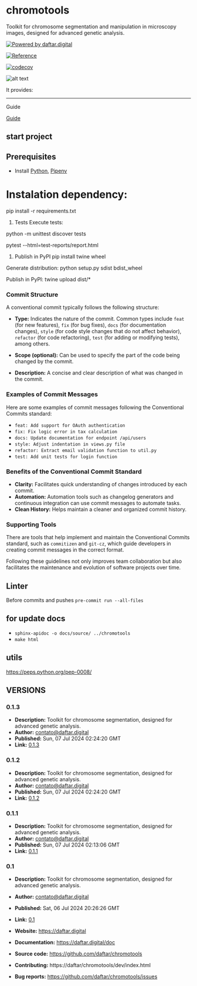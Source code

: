 # chromotools
Toolkit for chromosome segmentation and manipulation in microscopy images, designed for advanced genetic analysis.

[![Powered by daftar.digital](https://img.shields.io/badge/powered%20by-daftar.digital-orange.svg?style=flat&logo=gravatar)](https://daftar.digital)

[![Reference](https://img.shields.io/badge/Reference-Article%20PDF-blue)](https://raw.githubusercontent.com/daftar/chromotools/main/specs/wvc-2020/_WVC_2020__Rodrigo-J-R-Santos.pdf)


[![codecov](https://codecov.io/github/RodrigoSantosRodrigues/chromotools/graph/badge.svg?token=IGAGLZ49LI)](https://codecov.io/github/RodrigoSantosRodrigues/chromotools)

![alt text](https://codecov.io/github/RodrigoSantosRodrigues/chromotools/graphs/sunburst.svg?token=IGAGLZ49LI)


It provides:

----------------------

Guide

[Guide](https://opensource.guide/how-to-contribute/)


## start project

## Prerequisites
  - Install [Python](https://www.python.org/downloads/), [Pipenv](https://docs.pipenv.org/)

# Instalation dependency:

pip install -r requirements.txt


1. Tests
Execute tests:

python -m unittest discover tests

pytest --html=test-reports/report.html


1. Publish in PyPI
pip install twine wheel


Generate distribution:
python setup.py sdist bdist_wheel


Publish in PyPI:
twine upload dist/*


### Commit Structure
A conventional commit typically follows the following structure:


- **Type:** Indicates the nature of the commit. Common types include `feat` (for new features), `fix` (for bug fixes), `docs` (for documentation changes), `style` (for code style changes that do not affect behavior), `refactor` (for code refactoring), `test` (for adding or modifying tests), among others.

- **Scope (optional):** Can be used to specify the part of the code being changed by the commit.

- **Description:** A concise and clear description of what was changed in the commit.

### Examples of Commit Messages

Here are some examples of commit messages following the Conventional Commits standard:

- `feat: Add support for OAuth authentication`
- `fix: Fix logic error in tax calculation`
- `docs: Update documentation for endpoint /api/users`
- `style: Adjust indentation in views.py file`
- `refactor: Extract email validation function to util.py`
- `test: Add unit tests for login function`

### Benefits of the Conventional Commit Standard

- **Clarity:** Facilitates quick understanding of changes introduced by each commit.
- **Automation:** Automation tools such as changelog generators and continuous integration can use commit messages to automate tasks.
- **Clean History:** Helps maintain a cleaner and organized commit history.

### Supporting Tools

There are tools that help implement and maintain the Conventional Commits standard, such as `commitizen` and `git-cz`, which guide developers in creating commit messages in the correct format.

Following these guidelines not only improves team collaboration but also facilitates the maintenance and evolution of software projects over time.

## Linter
Before commits and pushes
`pre-commit run --all-files`

## for update docs
  - `sphinx-apidoc -o docs/source/ ../chromotools`
  - `make html`


## utils

https://peps.python.org/pep-0008/


## VERSIONS

### 0.1.3
- **Description:** Toolkit for chromosome segmentation, designed for advanced genetic analysis.
- **Author:** contato@daftar.digital
- **Published:** Sun, 07 Jul 2024 02:24:20 GMT
- **Link:** [0.1.3](https://pypi.org/project/chromotools/0.1.3/)

### 0.1.2
- **Description:** Toolkit for chromosome segmentation, designed for advanced genetic analysis.
- **Author:** contato@daftar.digital
- **Published:** Sun, 07 Jul 2024 02:24:20 GMT
- **Link:** [0.1.2](https://pypi.org/project/chromotools/0.1.2/)

### 0.1.1
- **Description:** Toolkit for chromosome segmentation, designed for advanced genetic analysis.
- **Author:** contato@daftar.digital
- **Published:** Sun, 07 Jul 2024 02:13:06 GMT
- **Link:** [0.1.1](https://pypi.org/project/chromotools/0.1.1/)

### 0.1
- **Description:** Toolkit for chromosome segmentation, designed for advanced genetic analysis.
- **Author:** contato@daftar.digital
- **Published:** Sat, 06 Jul 2024 20:26:26 GMT
- **Link:** [0.1](https://pypi.org/project/chromotools/0.1/)

- **Website:** https://daftar.digital
- **Documentation:** https://daftar.digital/doc
- **Source code:** https://github.com/daftar/chromotools
- **Contributing:** https://daftar/chromotools/dev/index.html
- **Bug reports:** https://github.com/daftar/chromotools/issues
